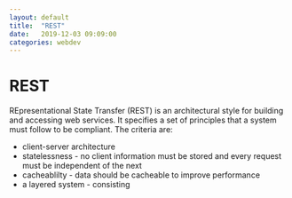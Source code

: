 ```yaml
---
layout: default
title:  "REST"
date:   2019-12-03 09:09:00
categories: webdev
---
```


# REST
REpresentational State Transfer (REST) is an architectural style for building and accessing web services. It specifies a set of principles that a system must follow to be compliant. The criteria are:
 * client-server architecture
 * statelessness - no client information must be stored and every request must be independent of the next
 * cacheablilty - data should be cacheable to improve performance
 * a layered system - consisting
